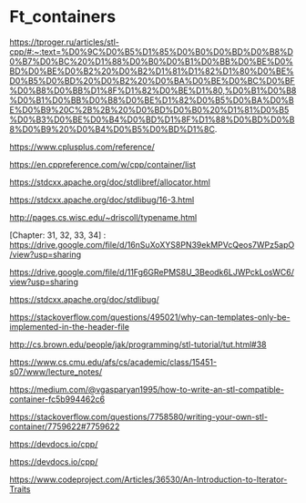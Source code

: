 # Ft_containers
https://tproger.ru/articles/stl-cpp/#:~:text=%D0%9C%D0%B5%D1%85%D0%B0%D0%BD%D0%B8%D0%B7%D0%BC%20%D1%88%D0%B0%D0%B1%D0%BB%D0%BE%D0%BD%D0%BE%D0%B2%20%D0%B2%D1%81%D1%82%D1%80%D0%BE%D0%B5%D0%BD%20%D0%B2%20%D0%BA%D0%BE%D0%BC%D0%BF%D0%B8%D0%BB%D1%8F%D1%82%D0%BE%D1%80,%D0%B1%D0%B8%D0%B1%D0%BB%D0%B8%D0%BE%D1%82%D0%B5%D0%BA%D0%BE%D0%B9%20C%2B%2B%20%D0%BD%D0%B0%20%D1%81%D0%B5%D0%B3%D0%BE%D0%B4%D0%BD%D1%8F%D1%88%D0%BD%D0%B8%D0%B9%20%D0%B4%D0%B5%D0%BD%D1%8C.

https://www.cplusplus.com/reference/


https://en.cppreference.com/w/cpp/container/list


https://stdcxx.apache.org/doc/stdlibref/allocator.html


https://stdcxx.apache.org/doc/stdlibug/16-3.html


http://pages.cs.wisc.edu/~driscoll/typename.html


[Chapter: 31, 32, 33, 34] : https://drive.google.com/file/d/16nSuXoXYS8PN39ekMPVcQeos7WPz5apO/view?usp=sharing



https://drive.google.com/file/d/11Fg6GRePMS8U_3Beodk6LJWPckLosWC6/view?usp=sharing

https://stdcxx.apache.org/doc/stdlibug/


https://stackoverflow.com/questions/495021/why-can-templates-only-be-implemented-in-the-header-file


http://cs.brown.edu/people/jak/programming/stl-tutorial/tut.html#38


https://www.cs.cmu.edu/afs/cs/academic/class/15451-s07/www/lecture_notes/


https://medium.com/@vgasparyan1995/how-to-write-an-stl-compatible-container-fc5b994462c6


https://stackoverflow.com/questions/7758580/writing-your-own-stl-container/7759622#7759622


https://devdocs.io/cpp/


https://devdocs.io/cpp/


https://www.codeproject.com/Articles/36530/An-Introduction-to-Iterator-Traits


[on how to write container+iterator]: https://internalpointers.com/post/writing-custom-iterators-modern-cpp
